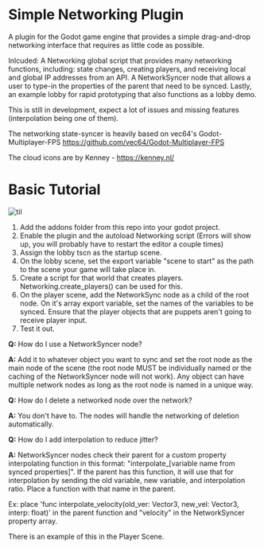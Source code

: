 # Simple Networking Plugin
A plugin for the Godot game engine that provides a simple drag-and-drop networking interface that requires as little code as possible.

Inlcuded: 
A Networking global script that provides many networking functions, including: state changes, creating players, and receiving local and global IP addresses from an API.
A NetworkSyncer node that allows a user to type-in the properties of the parent that need to be synced. Lastly, an example lobby for rapid prototyping that also functions as a lobby demo.

This is still in development, expect a lot of issues and missing features (interpolation being one of them).

The networking state-syncer is heavily based on vec64's Godot-Multiplayer-FPS https://github.com/vec64/Godot-Multiplayer-FPS

The cloud icons are by Kenney - https://kenney.nl/

# Basic Tutorial

![til](https://github.com/likeich/Godot-Simple-Networking-Plugin/blob/main/preview.gif?raw=true)

1. Add the addons folder from this repo into your godot project.
2. Enable the plugin and the autoload Networking script (Errors will show up, you will probably have to restart the editor a couple times)
3. Assign the lobby tscn as the startup scene.
4. On the lobby scene, set the export variable "scene to start" as the path to the scene your game will take place in.
5. Create a script for that world that creates players. Networking.create_players() can be used for this.
6. On the player scene, add the NetworkSync node as a child of the root node. On it's array export variable, set the names of the variables to be synced. Ensure that the player objects that are puppets aren't going to receive player input.
7. Test it out.

**Q:** How do I use a NetworkSyncer node?

**A:** Add it to whatever object you want to sync and set the root node as the main node of the scene (the root node MUST be individually named or the caching of the NetworkSyncer node will not work). Any object can have multiple network nodes as long as the root node is named in a unique way.

**Q:** How do I delete a networked node over the network?

**A:** You don't have to. The nodes will handle the networking of deletion automatically.

**Q:** How do I add interpolation to reduce jitter?

**A:** NetworkSyncer nodes check their parent for a custom property interpolating function in this format: "interpolate_[variable name from synced properties]". If the parent has this function, it will use that for interpolation by sending the old variable, new variable, and interpolation ratio. Place a function with that name in the parent.

Ex: place 'func interpolate_velocity(old_ver: Vector3, new_vel: Vector3, interp: float)' in the parent function and "velocity" in the NetworkSyncer property array.

There is an example of this in the Player Scene.
